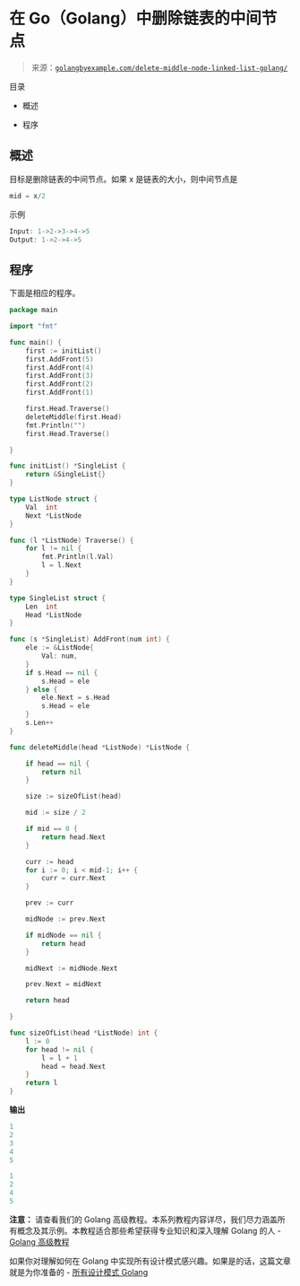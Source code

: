 <!--yml

类别：未分类

日期：2024-10-13 06:47:32

-->

# 在 Go（Golang）中删除链表的中间节点

> 来源：[`golangbyexample.com/delete-middle-node-linked-list-golang/`](https://golangbyexample.com/delete-middle-node-linked-list-golang/)

目录

+   概述

+   程序

## **概述**

目标是删除链表的中间节点。如果 x 是链表的大小，则中间节点是

```go
mid = x/2
```

示例

```go
Input: 1->2->3->4->5
Output: 1->2->4->5
```

## **程序**

下面是相应的程序。

```go
package main

import "fmt"

func main() {
	first := initList()
	first.AddFront(5)
	first.AddFront(4)
	first.AddFront(3)
	first.AddFront(2)
	first.AddFront(1)

	first.Head.Traverse()
	deleteMiddle(first.Head)
	fmt.Println("")
	first.Head.Traverse()

}

func initList() *SingleList {
	return &SingleList{}
}

type ListNode struct {
	Val  int
	Next *ListNode
}

func (l *ListNode) Traverse() {
	for l != nil {
		fmt.Println(l.Val)
		l = l.Next
	}
}

type SingleList struct {
	Len  int
	Head *ListNode
}

func (s *SingleList) AddFront(num int) {
	ele := &ListNode{
		Val: num,
	}
	if s.Head == nil {
		s.Head = ele
	} else {
		ele.Next = s.Head
		s.Head = ele
	}
	s.Len++
}

func deleteMiddle(head *ListNode) *ListNode {

	if head == nil {
		return nil
	}

	size := sizeOfList(head)

	mid := size / 2

	if mid == 0 {
		return head.Next
	}

	curr := head
	for i := 0; i < mid-1; i++ {
		curr = curr.Next
	}

	prev := curr

	midNode := prev.Next

	if midNode == nil {
		return head
	}

	midNext := midNode.Next

	prev.Next = midNext

	return head

}

func sizeOfList(head *ListNode) int {
	l := 0
	for head != nil {
		l = l + 1
		head = head.Next
	}
	return l
}
```

**输出**

```go
1
2
3
4
5

1
2
4
5
```

**注意：** 请查看我们的 Golang 高级教程。本系列教程内容详尽，我们尽力涵盖所有概念及其示例。本教程适合那些希望获得专业知识和深入理解 Golang 的人 - [Golang 高级教程](https://golangbyexample.com/golang-comprehensive-tutorial/)

如果你对理解如何在 Golang 中实现所有设计模式感兴趣。如果是的话，这篇文章就是为你准备的 - [所有设计模式 Golang](https://golangbyexample.com/all-design-patterns-golang/)


